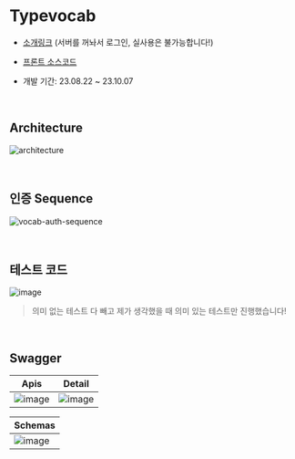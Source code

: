 # Typevocab
- [소개링크](https://typevocab.leemhoon00.com) (서버를 꺼놔서 로그인, 실사용은 불가능합니다!)
- [프론트 소스코드](https://github.com/leemhoon00/typevocab-client)
- 개발 기간: 23.08.22 ~ 23.10.07

  <br>

## Architecture
![architecture](https://github.com/leemhoon00/typevocab-server/assets/57895643/42ae3c12-4ab3-49d0-b625-d7ca11db7861)


<br>

## 인증 Sequence
![vocab-auth-sequence](https://github.com/leemhoon00/typevocab-server/assets/57895643/ea3c90e5-4031-4114-8adc-987900cce445)

<br>

## 테스트 코드
![image](https://github.com/leemhoon00/typevocab-server/assets/57895643/61d36fc8-2ced-4a90-ae1d-6f5a321e196c)

> 의미 없는 테스트 다 빼고 제가 생각했을 때 의미 있는 테스트만 진행했습니다!

<br>

## Swagger
|Apis|Detail|
|----|-----|
|![image](https://github.com/leemhoon00/typevocab-server/assets/57895643/c8e3375d-b67d-4976-9a4e-862c250d31e1)| ![image](https://github.com/leemhoon00/typevocab-server/assets/57895643/a31b1ce3-e4cf-407f-bfcb-25689db1c6a1)|

|Schemas|
|---|
|![image](https://github.com/leemhoon00/typevocab-server/assets/57895643/83cc2c45-1b73-47f1-8c79-2f3e84689170)|

